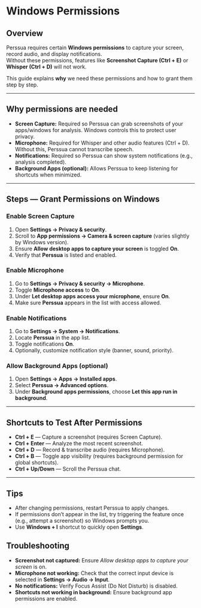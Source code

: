 # Windows Permissions

## Overview
Perssua requires certain **Windows permissions** to capture your screen, record audio, and display notifications.  
Without these permissions, features like **Screenshot Capture (Ctrl + E)** or **Whisper (Ctrl + D)** will not work.  

This guide explains **why** we need these permissions and how to grant them step by step.

---

## Why permissions are needed
- **Screen Capture:** Required so Perssua can grab screenshots of your apps/windows for analysis. Windows controls this to protect user privacy.  
- **Microphone:** Required for Whisper and other audio features (Ctrl + D). Without this, Perssua cannot transcribe speech.  
- **Notifications:** Required so Perssua can show system notifications (e.g., analysis completed).  
- **Background Apps (optional):** Allows Perssua to keep listening for shortcuts when minimized.

---

## Steps — Grant Permissions on Windows

### Enable Screen Capture
1. Open **Settings → Privacy & security**.  
2. Scroll to **App permissions → Camera & screen capture** (varies slightly by Windows version).  
3. Ensure **Allow desktop apps to capture your screen** is toggled **On**.  
4. Verify that **Perssua** is listed and enabled.  

### Enable Microphone
1. Go to **Settings → Privacy & security → Microphone**.  
2. Toggle **Microphone access** to **On**.  
3. Under **Let desktop apps access your microphone**, ensure **On**.  
4. Make sure **Perssua** appears in the list with access allowed.  

### Enable Notifications
1. Go to **Settings → System → Notifications**.  
2. Locate **Perssua** in the app list.  
3. Toggle notifications **On**.  
4. Optionally, customize notification style (banner, sound, priority).  

### Allow Background Apps (optional)
1. Open **Settings → Apps → Installed apps**.  
2. Select **Perssua → Advanced options**.  
3. Under **Background apps permissions**, choose **Let this app run in background**.  

---

## Shortcuts to Test After Permissions
- **Ctrl + E** — Capture a screenshot (requires Screen Capture).  
- **Ctrl + Enter** — Analyze the most recent screenshot.  
- **Ctrl + D** — Record & transcribe audio (requires Microphone).  
- **Ctrl + B** — Toggle app visibility (requires background permission for global shortcuts).  
- **Ctrl + Up/Down** — Scroll the Perssua chat.  

---

## Tips
- After changing permissions, restart Perssua to apply changes.  
- If permissions don’t appear in the list, try triggering the feature once (e.g., attempt a screenshot) so Windows prompts you.  
- Use **Windows + I** shortcut to quickly open **Settings**.  

## Troubleshooting
- **Screenshot not captured:** Ensure *Allow desktop apps to capture your screen* is on.  
- **Microphone not working:** Check that the correct input device is selected in **Settings → Audio → Input**.  
- **No notifications:** Verify Focus Assist (Do Not Disturb) is disabled.  
- **Shortcuts not working in background:** Ensure background app permissions are enabled.  

